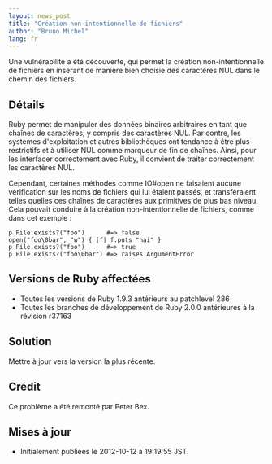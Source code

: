 ```yaml
---
layout: news_post
title: "Création non-intentionnelle de fichiers"
author: "Bruno Michel"
lang: fr
---
```


Une vulnérabilité a été découverte, qui permet la création non-intentionnelle de fichiers en insérant de manière bien choisie des caractères NUL dans le chemin des fichiers.

## Détails

Ruby permet de manipuler des données binaires arbitraires en tant que
chaînes de caractères, y compris des caractères NUL. Par contre, les
systèmes d\'exploitation et autres bibliothèques ont tendance à être
plus restrictifs et à utiliser NUL comme marqueur de fin de chaînes.
Ainsi, pour les interfacer correctement avec Ruby, il convient de
traiter correctement les caractères NUL.

Cependant, certaines méthodes comme IO#open ne faisaient aucune
vérification sur les noms de fichiers qui lui étaient passés, et
transféraient telles quelles ces chaînes de caractères aux primitives de
plus bas niveau. Cela pouvait conduire à la création non-intentionnelle
de fichiers, comme dans cet exemple :

    p File.exists?("foo")      #=> false
    open("foo\0bar", "w") { |f| f.puts "hai" }
    p File.exists?("foo")      #=> true
    p File.exists?("foo\0bar") #=> raises ArgumentError

## Versions de Ruby affectées

* Toutes les versions de Ruby 1.9.3 antérieurs au patchlevel 286
* Toutes les branches de développement de Ruby 2.0.0 antérieures à la
  révision r37163

## Solution

Mettre à jour vers la version la plus récente.

## Crédit

Ce problème a été remonté par Peter Bex.

## Mises à jour

* Initialement publiées le 2012-10-12 à 19:19:55 JST.

